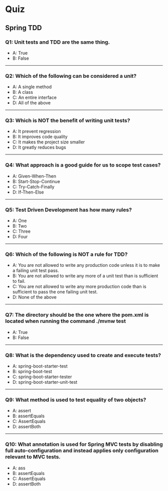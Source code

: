 # Quiz

## Spring TDD

### Q1: Unit tests and TDD are the same thing.
- A: True
- B: False
---

### Q2: Which of the following can be considered a unit?
- A: A single method
- B: A class
- C: An entire interface
- D: All of the above
---

### Q3: Which is NOT the benefit of writing unit tests?
- A: It prevent regression
- B: It improves code quality
- C: It makes the project size smaller
- D: It greatly reduces bugs
---

### Q4: What approach is a good guide for us to scope test cases?
- A: Given-When-Then
- B: Start-Stop-Continue
- C: Try-Catch-Finally
- D: If-Then-Else
---

### Q5: Test Driven Development has how many rules?
- A: One
- B: Two
- C: Three
- D: Four
---

### Q6: Which of the following is NOT a rule for TDD?
- A: You are not allowed to write any production code unless it is to make a failing unit test pass.
- B: You are not allowed to write any more of a unit test than is sufficient to fail.
- C: You are not allowed to write any more production code than is sufficient to pass the one failing unit test.
- D: None of the above
---

### Q7: The directory should be the one where the pom.xml is located when running the command ./mvnw test
- A: True
- B: False
---

### Q8: What is the dependency used to create and execute tests?
- A: spring-boot-starter-test
- B: spring-boot-test
- C: spring-boot-starter-tester
- D: spring-boot-starter-unit-test
---

### Q9: What method is used to test equality of two objects?
- A: assert
- B: assertEquals
- C: AssertEquals
- D: assertBoth
---

### Q10: What annotation is used for Spring MVC tests by disabling full auto-configuration and instead applies only configuration relevant to MVC tests.
- A: ass
- B: assertEquals
- C: AssertEquals
- D: assertBoth

